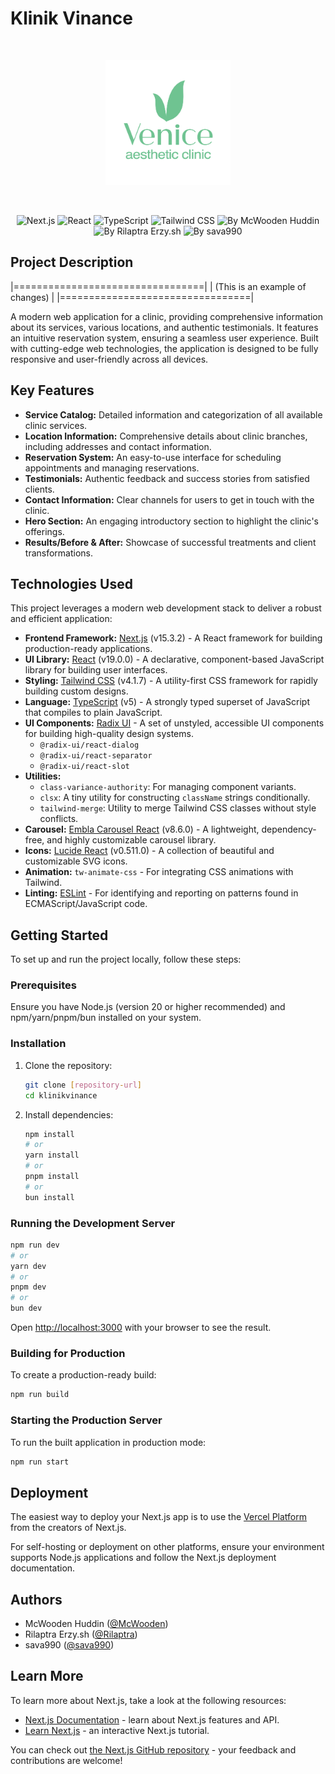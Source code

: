 # Klinik Vinance

<div align="center">
	<br />
	<p>
		<a href="https://github.com/McWooden/klinikvinance"><img src="public/image/logo.png" width="200" alt="Klinik Vinance Logo" /></a>
	</p>
	<br />
	<p align="center">
<img src="https://img.shields.io/badge/Framework-Next.js-black?style=for-the-badge&logo=next.js" alt="Next.js"/>
<img src="https://img.shields.io/badge/UI%20Library-React-blue?style=for-the-badge&logo=react" alt="React"/>
<img src="https://img.shields.io/badge/Language-TypeScript-blue?style=for-the-badge&logo=typescript" alt="TypeScript"/>
<img src="https://img.shields.io/badge/Styling-TailwindCSS-06B6D4?style=for-the-badge&logo=tailwindcss" alt="Tailwind CSS"/>
<img src="https://img.shields.io/badge/By-McWooden%20Huddin-chocolate?style=for-the-badge" alt="By McWooden Huddin"/>
<img src="https://img.shields.io/badge/By-Rilaptra%20Erzy.sh-green?style=for-the-badge" alt="By Rilaptra Erzy.sh"/>
<img src="https://img.shields.io/badge/By-sava990-orange?style=for-the-badge" alt="By sava990"/>
</p>
</div>

## Project Description

|=================================|
| (This is an example of changes) |
|=================================|

A modern web application for a clinic, providing comprehensive information about its services, various locations, and authentic testimonials. It features an intuitive reservation system, ensuring a seamless user experience. Built with cutting-edge web technologies, the application is designed to be fully responsive and user-friendly across all devices.

## Key Features

- **Service Catalog:** Detailed information and categorization of all available clinic services.
- **Location Information:** Comprehensive details about clinic branches, including addresses and contact information.
- **Reservation System:** An easy-to-use interface for scheduling appointments and managing reservations.
- **Testimonials:** Authentic feedback and success stories from satisfied clients.
- **Contact Information:** Clear channels for users to get in touch with the clinic.
- **Hero Section:** An engaging introductory section to highlight the clinic's offerings.
- **Results/Before & After:** Showcase of successful treatments and client transformations.

## Technologies Used

This project leverages a modern web development stack to deliver a robust and efficient application:

- **Frontend Framework:** [Next.js](https://nextjs.org/) (v15.3.2) - A React framework for building production-ready applications.
- **UI Library:** [React](https://react.dev/) (v19.0.0) - A declarative, component-based JavaScript library for building user interfaces.
- **Styling:** [Tailwind CSS](https://tailwindcss.com/) (v4.1.7) - A utility-first CSS framework for rapidly building custom designs.
- **Language:** [TypeScript](https://www.typescriptlang.org/) (v5) - A strongly typed superset of JavaScript that compiles to plain JavaScript.
- **UI Components:** [Radix UI](https://www.radix-ui.com/) - A set of unstyled, accessible UI components for building high-quality design systems.
  - `@radix-ui/react-dialog`
  - `@radix-ui/react-separator`
  - `@radix-ui/react-slot`
- **Utilities:**
  - `class-variance-authority`: For managing component variants.
  - `clsx`: A tiny utility for constructing `className` strings conditionally.
  - `tailwind-merge`: Utility to merge Tailwind CSS classes without style conflicts.
- **Carousel:** [Embla Carousel React](https://www.embla-carousel.com/) (v8.6.0) - A lightweight, dependency-free, and highly customizable carousel library.
- **Icons:** [Lucide React](https://lucide.dev/) (v0.511.0) - A collection of beautiful and customizable SVG icons.
- **Animation:** `tw-animate-css` - For integrating CSS animations with Tailwind.
- **Linting:** [ESLint](https://eslint.org/) - For identifying and reporting on patterns found in ECMAScript/JavaScript code.

## Getting Started

To set up and run the project locally, follow these steps:

### Prerequisites

Ensure you have Node.js (version 20 or higher recommended) and npm/yarn/pnpm/bun installed on your system.

### Installation

1.  Clone the repository:
    ```bash
    git clone [repository-url]
    cd klinikvinance
    ```
2.  Install dependencies:
    ```bash
    npm install
    # or
    yarn install
    # or
    pnpm install
    # or
    bun install
    ```

### Running the Development Server

```bash
npm run dev
# or
yarn dev
# or
pnpm dev
# or
bun dev
```

Open [http://localhost:3000](http://localhost:3000) with your browser to see the result.

### Building for Production

To create a production-ready build:

```bash
npm run build
```

### Starting the Production Server

To run the built application in production mode:

```bash
npm run start
```

## Deployment

The easiest way to deploy your Next.js app is to use the [Vercel Platform](https://vercel.com/new?utm_medium=default-template&filter=next.js&utm_source=create-next-app&utm_campaign=create-next-app-readme) from the creators of Next.js.

For self-hosting or deployment on other platforms, ensure your environment supports Node.js applications and follow the Next.js deployment documentation.

## Authors

- McWooden Huddin ([@McWooden](https://github.com/McWooden))
- Rilaptra Erzy.sh ([@Rilaptra](https://github.com/Rilaptra))
- sava990 ([@sava990](https://github.com/sava990))

## Learn More

To learn more about Next.js, take a look at the following resources:

- [Next.js Documentation](https://nextjs.org/docs) - learn about Next.js features and API.
- [Learn Next.js](https://nextjs.org/learn) - an interactive Next.js tutorial.

You can check out [the Next.js GitHub repository](https://github.com/vercel/next.js) - your feedback and contributions are welcome!
